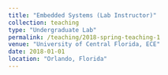 ```yaml
---
title: "Embedded Systems (Lab Instructor)"
collection: teaching
type: "Undergraduate Lab"
permalink: /teaching/2018-spring-teaching-1
venue: "University of Central Florida, ECE"
date: 2018-01-01
location: "Orlando, Florida"
---
```



